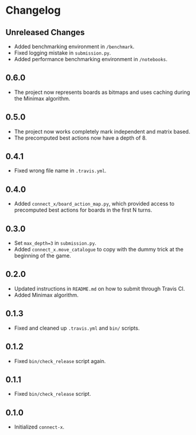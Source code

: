 # Changelog

## Unreleased Changes

- Added benchmarking environment in `/benchmark`.
- Fixed logging mistake in `submission.py`.
- Added performance benchmarking environment in `/notebooks`.

## 0.6.0

- The project now represents boards as bitmaps and uses caching during the Minimax algorithm.

## 0.5.0

- The project now works completely mark independent and matrix based.
- The precomputed best actions now have a depth of 8.

## 0.4.1

- Fixed wrong file name in `.travis.yml`.

## 0.4.0

- Added `connect_x/board_action_map.py`, which provided access to precomputed best actions for boards in the first N turns.

## 0.3.0

- Set `max_depth=3` in `submission.py`.
- Added `connect_x.move_catalogue` to copy with the dummy trick at the beginning of the game.

## 0.2.0

- Updated instructions in `README.md` on how to submit through Travis CI.
- Added Minimax algorithm.

## 0.1.3

- Fixed and cleaned up `.travis.yml` and `bin/` scripts.

## 0.1.2

- Fixed `bin/check_release` script again.

## 0.1.1

- Fixed `bin/check_release` script.

## 0.1.0
- Initialized `connect-x`.

